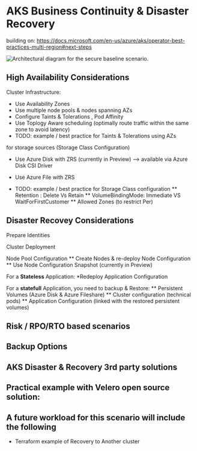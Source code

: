 # AKS Business Continuity & Disaster Recovery


building on: https://docs.microsoft.com/en-us/azure/aks/operator-best-practices-multi-region#next-steps

![Architectural diagram for the secure baseline scenario.](./media/AKS-private-cluster-scenario.jpg)

## High Availability Considerations
Cluster Infrastructure:
* Use Availability Zones
* Use multiple node pools & nodes spanning AZs
* Configure Taints & Tolerations , Pod Affinity
* Use Toplogy Aware scheduling (optimally route traffic within the same zone to avoid latency)
* TODO: example / best practice for Taints & Tolerations using AZs

for storage sources (Storage Class Configuration)
* Use Azure Disk with ZRS (currently in Preview) --> available via Azure Disk CSI Driver
* Use Azure File with ZRS


* TODO: example / best practice for Storage Class configuration 
** Retention : Delete Vs Retain 
** VolumeBindingMode: Immediate VS WaitForFirstCustomer 
** Allowed Zones (to restrict Per)


## Disaster Recovey Considerations

Prepare Identities

Cluster Deployment

Node Pool Configuration
** Create Nodes & re-deploy Node Configuration
** Use Node Configuration Snapshot (currently in Preview)

For a **Stateless** Application: 
*Redeploy Application Configuration 

For a **statefull** Application, you need to backup & Restore:
** Persistent Volumes (Azure Disk & Azure Fileshare)
** Cluster configuration (technical pods)
** Application Configuration (linked with the restored persistent volumes)

## Risk / RPO/RTO based scenarios

## Backup Options

## AKS Disaster & Recovery 3rd party solutions 

## Practical example with Velero open source solution:


## A future workload for this scenario will include the following 
* Terraform example of Recovery to Another cluster

